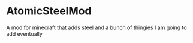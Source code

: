 # AtomicSteelMod
A mod for minecraft that adds steel and a bunch of thingies I am going to add eventually
